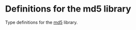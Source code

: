 # Definitions for the md5 library

Type definitions for the [md5](http://www.inf.puc-rio.br/~roberto/md5/md5-5/md5.html) library.
